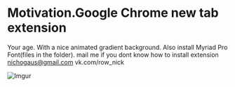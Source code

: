 Motivation.Google Chrome new tab extension
========

Your age. With a nice animated gradient background.
Also install Myriad Pro Font(files in the folder). 
mail me if you dont know how to install extension
nichogaus@gmail.com
vk.com/row_nick

![Imgur](http://i.imgur.com/nhdMtDR.gif)
